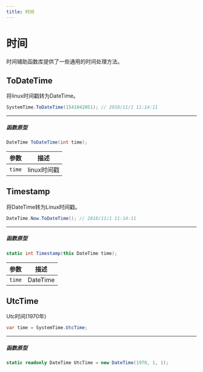 ```yaml
---
title: 时间
---
```


# 时间

时间辅助函数库提供了一些通用的时间处理方法。

## ToDateTime

将linux时间戳转为DateTime。

```csharp
SystemTime.ToDateTime(1541042051); // 2018/11/1 11:14:11
```

---
##### 函数原型

```csharp
DateTime ToDateTime(int time);
```

| 参数                            | 描述                 |
| -------------------------------- |:----------------------------:|
| `time`            | linux时间戳      |

## Timestamp

将DateTime转为Linux时间戳。

```csharp
DateTime.Now.ToDateTime(); // 2018/11/1 11:14:11
```

---
##### 函数原型

```csharp
static int Timestamp(this DateTime time);
```

| 参数                            | 描述                 |
| -------------------------------- |:----------------------------:|
| `time`            | DateTime      |

## UtcTime

Utc时间(1970年)

```csharp
var time = SystemTime.UtcTime;
```

---
##### 函数原型

```csharp
static readonly DateTime UtcTime = new DateTime(1970, 1, 1);
```